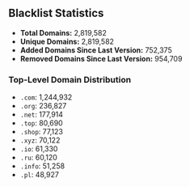 ## Blacklist Statistics

- **Total Domains:** 2,819,582
- **Unique Domains:** 2,819,582
- **Added Domains Since Last Version:** 752,375
- **Removed Domains Since Last Version:** 954,709

### Top-Level Domain Distribution

-  `.com`: 1,244,932
-  `.org`: 236,827
-  `.net`: 177,914
-  `.top`: 80,690
-  `.shop`: 77,123
-  `.xyz`: 70,122
-  `.io`: 61,330
-  `.ru`: 60,120
-  `.info`: 51,258
-  `.pl`: 48,927
